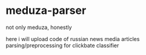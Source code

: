 # meduza-parser

not only meduza, honestly

here i will upload code of russian news media articles parsing/preprocessing for clickbate classifier
